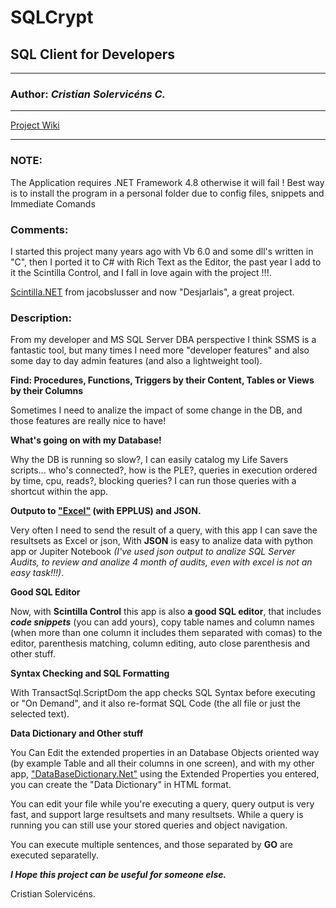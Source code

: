 # SQLCrypt
## SQL Client for Developers

***

### **Author:** _Cristian Solervicéns C._

***

[Project Wiki](https://github.com/CristianSolervicens/SQLCrypt/wiki)

***

### **NOTE:**
The Application requires .NET Framework 4.8 otherwise it will fail !
Best way is to install the program in a personal folder due to config files, snippets and Immediate Comands

### **Comments:** 

I started this project many years ago with Vb 6.0 and some dll's written in "C", then I ported it to C# with
Rich Text as the Editor, the past year I add to it the Scintilla Control, and I fall in love again with the
project !!!.

[Scintilla.NET](https://github.com/desjarlais/Scintilla.NET) from jacobslusser and now "Desjarlais", a great
project.

### Description:
From my developer and MS SQL Server DBA perspective I think SSMS is a fantastic tool, but many times I need
more "developer features" and also some day to day admin features (and also a lightweight tool).

**Find: Procedures, Functions, Triggers by their Content, Tables or Views by their Columns**

Sometimes I need to analize the impact of some change in the DB, and those features are really nice to have!

**What's going on with my Database!**

Why the DB is running so slow?, I can easily catalog my Life Savers scripts... who's connected?, how is the PLE?,
queries in execution ordered by time, cpu, reads?, blocking queries? I can run those queries with a shortcut within
the app.


**Outputo to ["Excel"](https://www.epplussoftware.com/) (with EPPLUS) and JSON.**

Very often I need to send the result of a query, with this app I can save the resultsets as Excel or json,
With **JSON** is easy to analize data with python app or Jupiter Notebook _(I've used json output to analize
SQL Server Audits, to review and analize 4 month of audits, even with excel is not an easy task!!!)_.


**Good SQL Editor**

Now, with **Scintilla Control** this app is also **a good SQL editor**, that includes ***code snippets*** 
(you can add yours), copy table names and column names (when more than one column it includes them separated
with comas) to the editor, parenthesis matching, column editing, auto close parenthesis and other stuff.

**Syntax Checking and SQL Formatting**

With TransactSql.ScriptDom the app checks SQL Syntax before executing or "On Demand", and it also re-format
SQL Code (the all file or just the selected text).


**Data Dictionary and Other stuff**

You Can Edit the extended properties in an Database Objects oriented way (by example Table and all their columns in one
screen), and with my other app, ["DataBaseDictionary.Net"](https://github.com/CristianSolervicens/DataBaseDictionary.Net)
using the Extended Properties you entered, you can create the "Data Dictionary" in HTML format. 

You can edit your file while you're executing a query, query output is very fast, and support large
resultsets and many resultsets. While a query is running you can still use your stored queries and object
navigation.

You can execute multiple sentences, and those separated by **GO** are executed separatelly.


_**I Hope this project can be useful for someone else.**_


Cristian Solervicéns.

